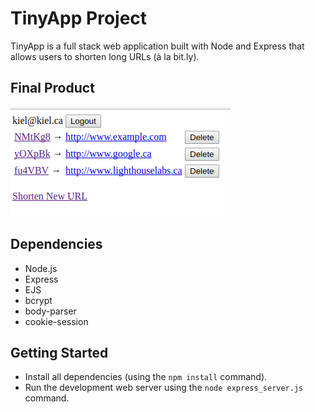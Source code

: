 # TinyApp Project

TinyApp is a full stack web application built with Node and Express that allows users to shorten long URLs (à la bit.ly).

## Final Product

!["ShortURLS list page"](https://github.com/kielstrang/TinyApp/blob/master/docs/TinyApp.png?raw=true)

## Dependencies

- Node.js
- Express
- EJS
- bcrypt
- body-parser
- cookie-session

## Getting Started

- Install all dependencies (using the `npm install` command).
- Run the development web server using the `node express_server.js` command.